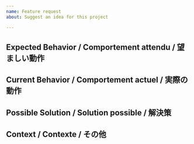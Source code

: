 ```yaml
---
name: Feature request
about: Suggest an idea for this project

---
```


<!--- ↑↑ Provide a general summary of the issue in the Title above ↑↑ -->

Expected Behavior / Comportement attendu / 望ましい動作
-------------------------------------------------------
<!--- Tell us how it should work -->

Current Behavior / Comportement actuel / 実際の動作
---------------------------------------------------
<!--- Explain the difference from current behavior -->

Possible Solution / Solution possible / 解決策
----------------------------------------------
<!--- Not obligatory, but suggest ideas how to implement the addition or change -->

Context / Contexte / その他
---------------------------
<!--- How has this issue affected you? What are you trying to accomplish? -->
<!--- Providing context helps us come up with a solution that is most useful in the real world -->
